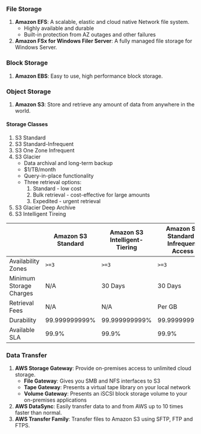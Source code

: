 ### File Storage
1. **Amazon EFS**: A scalable, elastic and cloud native Network file system.
   * Highly available and durable
   * Built-in protection from AZ outages and other failures
2. **Amazon FSx for Windows Filer Server**: A fully managed file storage for Windows Server.

### Block Storage
1. **Amazon EBS**: Easy to use, high performance block storage.

### Object Storage
1. **Amazon S3**: Store and retrieve any amount of data from anywhere in the world.

#### Storage Classes
1. S3 Standard
2. S3 Standard-Infrequent
3. S3 One Zone Infrequent
4. S3 Glacier
   * Data archival and long-term backup
   * $1/TB/month
   * Query-in-place functionality
   * Three retrieval options:
     1. Standard - low cost
     2. Bulk retrieval - cost-effective for large amounts
     3. Expedited - urgent retrieval
5. S3 Glacier Deep Archive
6. S3 Intelligent Tireing

|                        | Amazon S3 Standard | Amazon S3 Intelligent-Tiering | Amazon S3 Standard-Infrequent Access | Amazon S3 One Zone-Infrequent Access | Amazon S3 Glacier | Amazon S3 Glacier Deep Archive |
| --- |--------------------|-------------------------------| --- | --- |-------------------|--------------------------------|
| Availability Zones     | `>=3`                | `>=3  `                       | `>=3`                                 | 1                                    | `>=3`             | `>=3`                          |
| Minimum Storage Charges| N/A                | 30 Days                       | 30 Days      | 30 Days      | 90 Days           | 180 Days                       |
| Retrieval Fees         | N/A                | N/A                           | Per GB                              | Per GB                              | Per GB            | Per GB                         |
| Durability             | 99.999999999%      | 99.999999999%                 | 99.999999999%                        | 99.999999999%                        | 99.999999999%     | 99.999999999%                  |
| Available SLA          | 99.9%              | 99.9%                         | 99.9%                                | 99.5%                                | 99.9%             | 99.9%                          |

### Data Transfer
1. **AWS Storage Gateway**: Provide on-premises access to unlimited cloud storage.
   * **File Gateway**: Gives you SMB and NFS interfaces to S3
   * **Tape Gateway**: Presents a virtual tape library on your local network
   * **Volume Gateway**: Presents an iSCSI block storage volume to your on-premises applications
2. **AWS DataSync**: Easily transfer data to and from AWS up to 10 times faster than normal.
3. **AWS Transfer Family**: Transfer files to Amazon S3 using SFTP, FTP and FTPS.